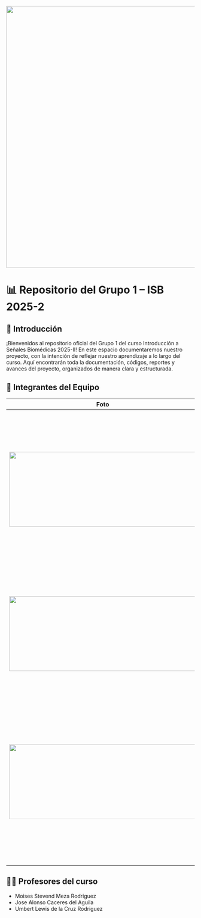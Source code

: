 <p align="center">
  <img src="images/ezgif.com-resize.gif" width="700"/>
</p>

# 📊 Repositorio del Grupo 1 – ISB 2025-2
## 📝 Introducción
¡Bienvenidos al repositorio oficial del Grupo 1 del curso Introducción a Señales Biomédicas 2025-II!
En este espacio documentaremos nuestro proyecto, con la intención de reflejar nuestro aprendizaje a lo largo del curso. Aquí encontrarán toda la documentación, códigos, reportes y avances del proyecto, organizados de manera clara y estructurada.
## 👥 Integrantes del Equipo
| Foto |       Presentación          |
|-------------|-------------|  
| <div align="center"><img src="Proyectos/images/6a396912-2d04-476d-a85e-2c5d850f908b.jpeg" width="500" height = "200"/></div> |<strong>Dhiago Gustavo Llanos Florian</strong><br><a href="mailto:dhiago.llanos@upch.pe" style="text-decoration: underline; color: #0366d6;">dhiago.llanos@upch.pe</a><br>“No necesito un nombre; puedo ser feliz sin él. Al fin y al cabo, no soy más que otro ingeniero biomédico anónimo. El muchacho innovador se encuentra cerca del egreso, y aunque al fin había encontrado un nombre, ya no quedaba nadie que pudiera oírlo y llamarlo. Aun así, Dhiago Llanos era un nombre demasiado hermoso para perderse en el silencio.”.|  
| <div align="center"><img src="https://github.com/Adriana-28/Repositorio_grupo_13/blob/main/Im%C3%A1genes/WhatsApp%20Image%202023-09-21%20at%2022.54.08.jpeg?raw=true" width="500" height = "200"/></div>  | <strong>Salet Carelis Garcia Reyes</strong><br><a href="mailto:salet.garcia@upch.pe" style="text-decoration: underline; color: #0366d6;">salet.garcia@upch.pe</a><br>¡Hola! Soy Salet Garcia, estudiante de Ingeniería Biomédica. Espero poder aprender más acerca de la obtención y uso de las señales biomédicas, así como su correcta interpretación. Asimismo, busco conocer su aplicación en la industria de dispositivos médicos e inteligencia artificial. |
| <div align="center"><img src="https://github.com/Adriana-28/Repositorio_grupo_13/blob/main/Im%C3%A1genes/WhatsApp%20Image%202023-09-21%20at%2022.51.50.jpeg?raw=true" width="500" height = "200"/></div>  | <strong>Rafael Alonso Panez Cuizano</strong><br><a href="mailto:rafael.panez@upch.pe" style="text-decoration: underline; color: #0366d6;">rafael.panez@upch.pe</a><br>Soy Rafael Panez, estudiante de la carrera Ingeniería Biomédica. En este curso espero profundizar en el estudio de las señales biomédicas, aprendiendo técnicas de adquisición, filtrado, análisis y procesamiento de señales, y adquirir conocimientos prácticos que puedan aplicarse en el diseño y desarrollo de soluciones tecnológicas en salud |  
## 👨‍🏫 Profesores del curso
- Moises Stevend Meza Rodriguez
- Jose Alonso Caceres del Aguila
- Umbert Lewis de la Cruz Rodriguez
